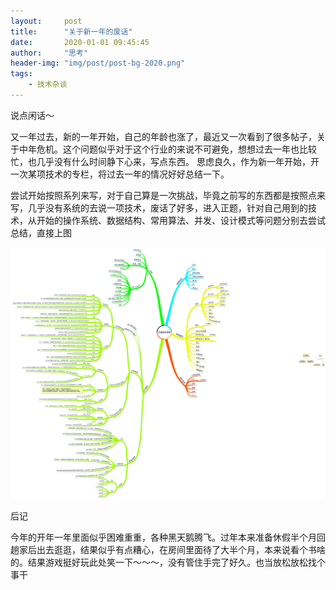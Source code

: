 ```yaml
---
layout:     post
title:      "关于新一年的废话"
date:       2020-01-01 09:45:45
author:     "思考"
header-img: "img/post/post-bg-2020.png"
tags:
    - 技术杂谈
---
```


说点闲话～

又一年过去，新的一年开始，自己的年龄也涨了，最近又一次看到了很多帖子，关于中年危机。这个问题似乎对于这个行业的来说不可避免，想想过去一年也比较忙，也几乎没有什么时间静下心来，写点东西。 思虑良久，作为新一年开始，开一次某项技术的专栏，将过去一年的情况好好总结一下。

尝试开始按照系列来写，对于自己算是一次挑战，毕竟之前写的东西都是按照点来写，几乎没有系统的去说一项技术，废话了好多，进入正题，针对自己用到的技术，从开始的操作系统、数据结构、常用算法、并发、设计模式等问题分别去尝试总结，直接上图





![后端技术体系建设](/img/post/post-bg-backend.png)



后记

今年的开年一年里面似乎困难重重，各种黑天鹅腾飞。过年本来准备休假半个月回趟家后出去逛逛，结果似乎有点糟心，在房间里面待了大半个月，本来说看个书啥的。结果游戏挺好玩此处笑一下～～～，没有管住手完了好久。也当放松放松找个事干




